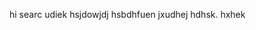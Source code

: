hi searc
udiek
hsjdowjdj
hsbdhfuen
jxudhej
hdhsk.
hxhek
<!---
Khoshhalazizi/Khoshhalazizi is a ✨ special ✨ repository because its `README.md` (this file) appears on your GitHub profile.
You can click the Preview link to take a look at your changes.
--->
